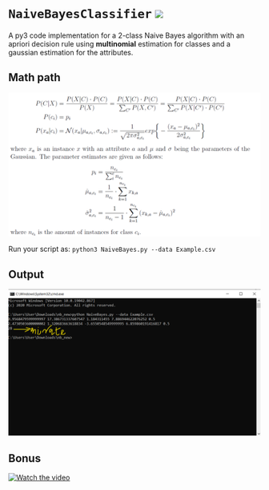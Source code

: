 # `NaiveBayesClassifier` ![](https://img.shields.io/badge/Python-3776AB?style=for-the-badge&logo=python&logoColor=white)
A py3 code implementation for a 2-class Naive Bayes algorithm with an apriori decision rule using **multinomial** estimation for classes and a gaussian estimation for the attributes.

## Math path
![Formula](https://github.com/ranjiGT/NaiveBayesClassifier/blob/main/mathpath2.png)

Run your script as: `python3 NaiveBayes.py --data Example.csv`

## Output 
![OP2](https://github.com/ranjiGT/NaiveBayesClassifier/blob/main/op2.png)

## Bonus
[![Watch the video](https://img.youtube.com/vi/AkPSgAh3q4g/maxresdefault.jpg)](https://youtu.be/AkPSgAh3q4g)

